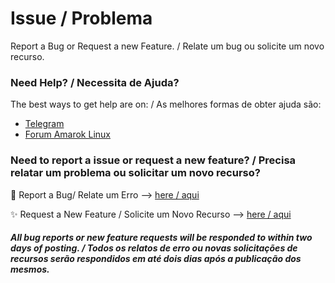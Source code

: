 # Issue / Problema
Report a Bug or Request a new Feature. / Relate um bug ou solicite um novo recurso.

### Need Help? / Necessita de Ajuda?
The best ways to get help are on: / As melhores formas de obter ajuda são:

* [Telegram](https://t.me/AmarokLinux)
* [Forum Amarok Linux](https://amaroklinux.forumeiros.com)

### Need to report a issue or request a new feature? / Precisa relatar um problema ou solicitar um novo recurso?

:bug: Report a Bug/ Relate um Erro --> [here / aqui](https://github.com/amaroklinux/issue/issues/new?assignees=&labels=bug&template=bug_report.yaml&title=[BUG]+%3Ctitle%3E)

:sparkles: Request a New Feature / Solicite um Novo Recurso --> [here / aqui](https://github.com/amaroklinux/issue/issues/new?assignees=&labels=feature&template=feature_request.yaml&title=%5BFeature%5D%3A+)

##### All bug reports or new feature requests will be responded to within two days of posting. / Todos os relatos de erro ou novas solicitações de recursos serão respondidos em até dois dias após a publicação dos mesmos.
